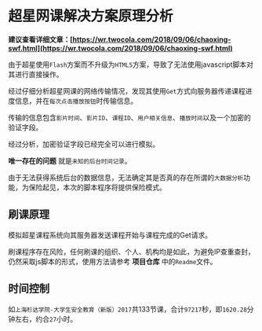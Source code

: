 # 超星网课解决方案原理分析

**建议查看详细文章：[https://wr.twocola.com/2018/09/06/chaoxing-swf.html](https://wr.twocola.com/2018/09/06/chaoxing-swf.html)**

由于超星使用`Flash`方案而不升级为`HTML5`方案，导致了无法使用javascript脚本对其进行直接操作。

经过仔细分析超星网课的网络传输情况，发现其使用`Get`方式向服务器传递课程进度信息，并在`每次点击播放按钮`时传输信息。

传输的信息包含`影片时间`、`影片ID`、`课程ID`、`用户相关信息`、`播放时间`以及一个加密的验证字段。

经过分析，加密验证字段已经完全可以进行模拟。

**唯一存在的问题** 就是`未知的后台时间记录`。

由于无法获得系统后台的数据信息，无法确定其是否真的存在所谓的`大数据分析`功能，为保险起见，本次的脚本程序将提供保险模式。

## 刷课原理

模拟超星课程系统向其服务器发送课程开始与课程完成的Get请求。

刷课程序存在风险，任何刷课的组织、个人、机构均是如此，为避免IP查重查封，仍然采取js脚本的形式，使用方法请参考 **项目仓库** 中的`Readme`文件。

## 时间控制

如`上海杉达学院-大学生安全教育（新版）2017`共133节课，合计`97217`秒，即`1620.28`分钟左右，约合`27`小时。

